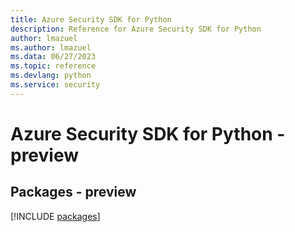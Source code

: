 ```yaml
---
title: Azure Security SDK for Python
description: Reference for Azure Security SDK for Python
author: lmazuel
ms.author: lmazuel
ms.data: 06/27/2023
ms.topic: reference
ms.devlang: python
ms.service: security
---
```

# Azure Security SDK for Python - preview
## Packages - preview
[!INCLUDE [packages](security-index.md)]